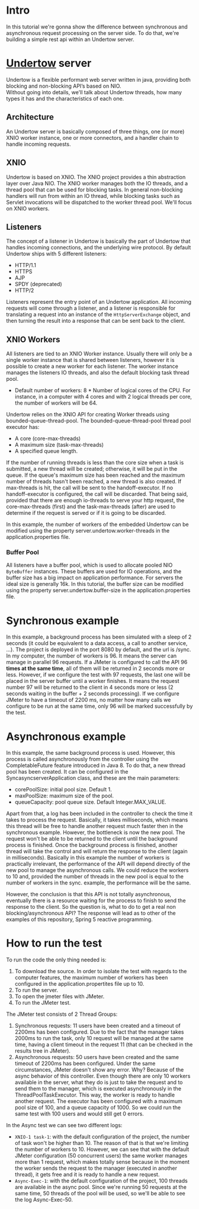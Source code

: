 # Intro  
In this tutorial we're gonna show the difference between synchronous and asynchronous request processing on the server side. To do that, we're building a simple rest api within an Undertow server.  
  
# [Undertow](http://undertow.io/) server  
Undertow is a flexible performant web server written in java, providing both blocking and non-blocking API’s based on NIO.  
Without going into details, we'll talk about Undertow threads, how many types it has and the characteristics of each one.  
  
## Architecture  
An Undertow server is basically composed of three things, one (or more) XNIO worker instance, one or more connectors, and a handler chain to handle incoming requests.  
  
## XNIO  
Undertow is based on XNIO. The XNIO project provides a thin abstraction layer over Java NIO. The XNIO worker manages both the IO threads, and a thread pool that can be used for blocking tasks. In general non-blocking handlers will run from within an IO thread, while blocking tasks such as Servlet invocations will be dispatched to the worker thread pool. We'll focus on XNIO workers.  
  
## Listeners  
The concept of a listener in Undertow is basically the part of Undertow that handles incoming connections, and the underlying wire protocol. By default Undertow ships with 5 different listeners:  
- HTTP/1.1  
- HTTPS  
- AJP  
- SPDY (deprecated)  
- HTTP/2  
  
Listeners represent the entry point of an Undertow application. All incoming requests will come through a listener, and a listener is responsible for translating a request into an instance of the `HttpServerExchange` object, and then turning the result into a response that can be sent back to the client.  
  
## XNIO Workers  
All listeners are tied to an XNIO Worker instance. Usually there will only be a single worker instance that is shared between listeners, however it is possible to create a new worker for each listener. The worker instance manages the listeners IO threads, and also the default blocking task thread pool.  
 - Default number of workers: 8 * Number of logical cores of the CPU. For instance, in a computer with 4 cores and with 2 logical threads per core, the number of workers will be 64.  
  
Undertow relies on the XNIO API for creating Worker threads using bounded-queue-thread-pool. The bounded-queue-thread-pool thread pool executor has:  
 - A core (core-max-threads)  
 - A maximum size (task-max-threads)  
 - A specified queue length.  
  
If the number of running threads is less than the core size when a task is submitted, a new thread will be created; otherwise, it will be put in the queue. If the queue's maximum size has been reached and the maximum number of threads hasn't been reached, a new thread is also created. If max-threads is hit, the call will be sent to the handoff-executor. If no handoff-executor is configured, the call will be discarded. That being said, provided that there are enough io-threads to serve your http request, the core-max-threads (first) and the task-max-threads (after) are used to determine if the request is served or if it is going to be discarded.  
  
In this example, the number of workers of the embedded Undertow can be modified using the property server.undertow.worker-threads in the application.properties file.  
  
### Buffer Pool  
All listeners have a buffer pool, which is used to allocate pooled NIO  `ByteBuffer` instances. These buffers are used for IO operations, and the buffer size has a big impact on application performance. For servers the ideal size is generally 16k. In this tutorial, the buffer size can be modified using the property server.undertow.buffer-size in the application.properties file.  
  
# Synchronous example  
In this example, a background process has been simulated with a sleep of 2 seconds (it could be equivalent to a data access, a call to another service, ...). The project is deployed in the port 8080 by default, and the url is /sync. In my computer, the number of workers is 96. It means the server can manage in parallel 96 requests. If a JMeter is configured to call the API 96 **times at the same time**, all of them will be returned in 2 seconds more or less. However, if we configure the test with 97 requests, the last one will be placed in the server buffer until a worker finishes. It means the request number 97 will be returned to the client in 4 seconds more or less (2 seconds waiting in the buffer + 2 seconds processing). If we configure JMeter to have a timeout of 2200 ms, no matter how many calls we configure to be run at the same time, only 96 will be marked successfully by the test.  
  
# Asynchronous example  
In this example, the same background process is used. However, this process is called asynchronously from the controller using the CompletableFuture feature introduced in Java 8. To do that, a new thread pool has been created. It can be configured in the SyncasyncserverApplication class, and these are the main parameters:  
 - corePoolSize: initial pool size. Default 1.  
 - maxPoolSize: maximum size of the pool.  
 - queueCapacity: pool queue size. Default Integer.MAX_VALUE.  
  
Apart from that, a log has been included in the controller to check the time it takes to process the request. Basically, it takes milliseconds, which means this thread will be free to handle another request much faster then in the synchronous example. However, the bottleneck is now the new pool. The request won't be able to be returned to the client until the background process is finished. Once the background process is finished, another thread will take the control and will return the response to the client (again in milliseconds). Basically in this example the number of workers is practically irrelevant, the performance of the API will depend directly of the new pool to manage the asynchronous calls. We could reduce the workers to 10 and, provided the number of threads in the new pool is equal to the number of workers in the sync. example, the performance will be the same.  
  
However, the conclusion is that this API is not totally asynchronous, eventually there is a resource waiting for the process to finish to send the response to the client. So the question is, what to do to get a real non blocking/asynchronous API? The response will lead as to other of the examples of this repository, Spring 5 reactive programming.  
  
# How to run the test  
To run the code the only thing needed is:  
1. To download the source. In order to isolate the test with regards to the computer features, the maximum number of workers has been configured in the application.propertites file up to 10.  
2. To run the server.  
3. To open the jmeter files with JMeter.  
4. To run the JMeter test.  
  
The JMeter test consists of 2 Thread Groups:  
1. Synchronous requests: 11 users have been created and a timeout of 2200ms has been configured. Due to the fact that the manager takes 2000ms to run the task, only 10 request will be managed at the same time, having a client timeout in the request 11 (that can be checked in the results tree in JMeter).  
2. Asynchronous requests: 50 users have been created and the same timeout of 2200ms has been configured. Under the same circumstances, JMeter doesn't show any error. Why? Because of the async behavior of this controller. Even though there are only 10 workers available in the server, what they do is just to take the request and to send them to the manager, which is executed asynchronously in the ThreadPoolTaskExecutor. This way, the worker is ready to handle another request. The executor has been configured with a maximum pool size of 100, and a queue capacity of 1000. So we could run the same test with 100 users and would still get 0 errors.

In the Async test we can see two different logs:
- `XNIO-1 task-1`: with the default configuration of the project, the number of task won't be higher than 10. The reason of that is that we're limiting the number of workers to 10. However, we can see that with the default JMeter configuration (50 concurrent users) the same worker manages more than 1 request, which makes totally sense because in the moment the worker sends the request to the manager (executed in another thread), it gets free and it is ready to handle a new request.
- `Async-Exec-1`:  with the default configuration of the project, 100 threads are available in the async pool. Since we're running 50 requests at the same time, 50 threads of the pool will be used, so we'll be able to see the log Async-Exec-50.